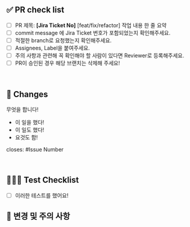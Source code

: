 ## ✅ PR check list

<!--
하나씩 확인 후 체크박스에 표시해주세요.
-->

- [ ] PR 제목: **[Jira Ticket No]** [feat/fix/refactor] 작업 내용 한 줄 요약
- [ ] commit message 에 Jira Ticket 번호가 포함되었는지 확인해주세요. 
- [ ] 적절한 branch로 요청했는지 확인해주세요.
- [ ] Assignees, Label을 붙여주세요.
- [ ] 주의 사항과 관련해 꼭 확인해야 할 사람이 있다면 Reviewer로 등록해주세요.
- [ ] PR이 승인된 경우 해당 브랜치는 삭제해 주세요!

<br/>

## 📝 Changes

<!--
해당 pr에서 작업한 내역을 적어주세요.
처음엔 간단하게 요약, list 형식으로 세부사항 작성
-->

무엇을 합니다!

- 이 일을 했다!
- 이 일도 했다!
- 요것도 함!

closes: #Issue Number

<!-- 해당 Issue Number 를 작성하세요!
무슨 이슈에 대한 작업인지 명시합니다. 해당 이슈를 이곳에 적으면 pr merge 이후 해당 이슈는 자동으로 close 됩니다. -->

<br/>

<!-- 테스트 사항이 있다면 -->

## 👨🏻‍💻 Test Checklist

- [ ] 이러한 테스트를 했어요!

## 📌 변경 및 주의 사항

<!--
변경사항 및 주의 사항이 있다면 적어주세요.
주의 사항과 관련해 꼭 확인해야 할 사람이 있다면 리뷰어로 등록해주세요. (다른 사람이 작성한 코드 수정 등)
코드 리뷰 시 더 꼼꼼하게 확인 받고 싶은 부분이 있다면 적어주세요.
-->

<br/>
